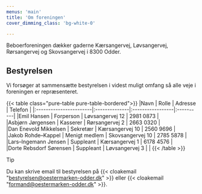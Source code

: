 ```yaml
---
menus: 'main'
title: 'Om foreningen'
cover_dimming_class: 'bg-white-0'

---
```


Beboerforeningen dækker gaderne Kærsangervej, Løvsangervej, Rørsangervej og Skovsangervej i 8300 Odder.

## Bestyrelsen

Vi forsøger at sammensætte bestyrelsen i videst muligt omfang så alle veje i foreningen er repræsenteret.

{{< table class="pure-table pure-table-bordered">}}
|Navn                    | Rolle         | Adresse          | Telefon   |
|:-----------------------|:--------------|:-----------------|:----------|
|Emil&nbsp;Hansen             | Forperson     | Løvsangervej&nbsp;12  | 2981&nbsp;0873 |
|Asbjørn&nbsp;Jørgensen       | Kasserer      | Rørsangervej&nbsp;2   | 2663&nbsp;0320 |
|Dan&nbsp;Enevold&nbsp;Mikkelsen   | Sekretær      | Kærsangervej&nbsp;10  | 2560&nbsp;9696 |
|Jakob&nbsp;Rohde&ndash;Kappel      | Menigt medlem | Skovsangervej&nbsp;10 | 2785&nbsp;5878 |
|Lars&ndash;Ingemann&nbsp;Jensen    | Suppleant     | Kærsangervej&nbsp;1   | 6178&nbsp;4576 |
|Dorte&nbsp;Rebsdorf&nbsp;Sørensen | Suppleant     | Løvsangervej&nbsp;3   |           |
{{< /table >}}

> [!TIP]
> Du kan skrive email til bestyrelsen på {{< cloakemail "bestyrelsen@oestermarken-odder.dk" >}}
> eller {{< cloakemail "formand@oestermarken-odder.dk" >}}.
